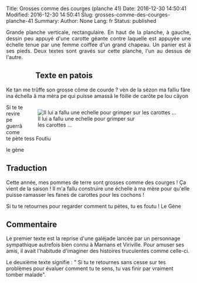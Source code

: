 Title: Grosses comme des courges (planche 41)
Date: 2016-12-30 14:50:41
Modified: 2016-12-30 14:50:41
Slug: grosses-comme-des-courges-planche-41
Summary: 
Author: None
Lang: fr
Status: published

<p style="text-align:justify;">Grande planche verticale, rectangulaire. En haut de la planche, à gauche, dessin peu appuyé d'une carotte géante contre laquelle est appuyée une échelle tenue par une femme coiffée d'un grand chapeau. Un panier est à ses pieds. Deux textes sont gravés sur cette planche, l'un au dessus de l'autre.</p>

<figure class="image-block" style="float: left;">
  <img alt="" src="{static}/images/planche_41.png">
  <figcaption style="max-width: 155px"></figcaption>
</figure>

## Texte en patois
Ke tan me trûffe son grosse côme de courde ? vèn de la sèzon ma falliu fâre ina échella â ma mèra pe qui puïsse amassâ le föille de carôte pe lou câyon

<figure class="image-block" style="float: right;">
  <img alt="Il lui a fallu une echelle pour grimper sur les carottes ..." src="{static}/images/planche_41_dessin.png">
  <figcaption style="max-width: 265px">Il lui a fallu une echelle pour grimper sur les carottes ...</figcaption>
</figure>



Si  te  te  revire  pe  guerrâ  come  te  pète  tess  Foutïu

le gène

## Traduction
Cette année, mes pommes de terre sont grosses comme des courges ! Ça vient de la saison ! Il m'a fallu construire une échelle à ma mère pour qu'elle puisse ramasser les fanes de carottes pour les cochons !

Si tu te retournes pour regarder comment tu pètes, tu es foutu !
Le Gène

## Commentaire
Le premier texte est la reprise d'une galéjade lancée par un personnage sympathique autrefois bien connu à Marnans et Viriville. Pour amuser ses amis, il avait l'habitude d'imaginer des histoires truculentes comme celle-ci.

Le deuxième texte signifie : " Si tu te retournes sans cesse sur tes problèmes pour évaluer comment tu te sens, tu vas finir par vraiment tomber malade".



